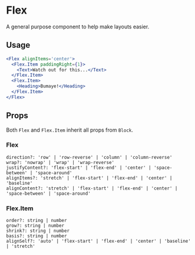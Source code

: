 # Flex

A general purpose component to help make layouts easier.

## Usage

```jsx
<Flex alignItems='center'>
  <Flex.Item paddingRight={1}>
    <Text>Watch out for this...</Text>
  </Flex.Item>
  <Flex.Item>
    <Heading>Bumaye!</Heading>
  </Flex.Item>
</Flex>
```

## Props

Both `Flex` and `Flex.Item` inherit all props from `Block`.

### Flex

```
direction?: 'row' | 'row-reverse' | 'column' | 'column-reverse'
wrap?: 'nowrap' | 'wrap' | 'wrap-reverse'
justifyContent?: 'flex-start' | 'flex-end' | 'center' | 'space-between' | 'space-around'
alignItems?: 'stretch' | 'flex-start' | 'flex-end' | 'center' | 'baseline'
alignContent?: 'stretch' | 'flex-start' | 'flex-end' | 'center' | 'space-between' | 'space-around'
```

### Flex.Item

```
order?: string | number
grow?: string | number
shrink?: string | number
basis?: string | number
alignSelf?: 'auto' | 'flex-start' | 'flex-end' | 'center' | 'baseline' | 'stretch'
```
